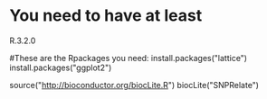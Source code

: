# You need to have at least 
R.3.2.0

#These are the Rpackages you need:
install.packages("lattice")
install.packages("ggplot2") 

source("http://bioconductor.org/biocLite.R")
biocLite("SNPRelate")

